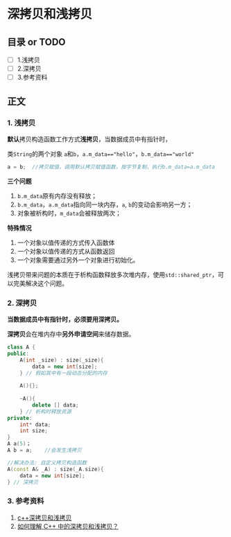# 深拷贝和浅拷贝
## 目录 or TODO
- [ ] 1.浅拷贝
- [ ] 2.深拷贝
- [ ] 3.参考资料
## 正文

### 1. 浅拷贝

**默认**拷贝构造函数工作方式**浅拷贝**，当数据成员中有指针时，

类`String`的两个对象 `a`和`b`，`a.m_data=="hello"`，`b.m_data=="world"`

```c++
a = b; 	//拷贝赋值，调用默认拷贝赋值函数，按字节复制，执行b.m_data=a.m_data
```

**三个问题**

1. `b.m_data`原有内存没有释放；
2. `b.m_data`，`a.m_data`指向同一块内存，`a`, `b`的变动会影响另一方；
3. 对象被析构时，`m_data`会被释放两次；

**特殊情况**

1. 一个对象以值传递的方式传入函数体
2. 一个对象以值传递的方式从函数返回
3. 一个对象需要通过另外一个对象进行初始化。

浅拷贝带来问题的本质在于析构函数释放多次堆内存，使用`std::shared_ptr`，可以完美解决这个问题。

### 2. 深拷贝

**当数据成员中有指针时，必须要用深拷贝。**

**深拷贝**会在堆内存中**另外申请空间**来储存数据。

```c++
class A { 
public: 
	A(int _size) : size(_size){
		data = new int[size];
	} // 假如其中有一段动态分配的内存 
    
	A(){};
	
    ~A(){
		delete [] data;
	} // 析构时释放资源
private: 
	int* data;
	int size; 
}
A a(5)；
A b = a;	//会发生浅拷贝

//解决办法: 自定义拷贝构造函数
A(const A& _A) : size(_A.size){
    data = new int[size];
} // 深拷贝 

```

### 3. 参考资料

1. [c++深拷贝和浅拷贝](https://blog.csdn.net/u010700335/article/details/39830425)
2. [如何理解 C++ 中的深拷贝和浅拷贝？](https://www.zhihu.com/question/36370072)

